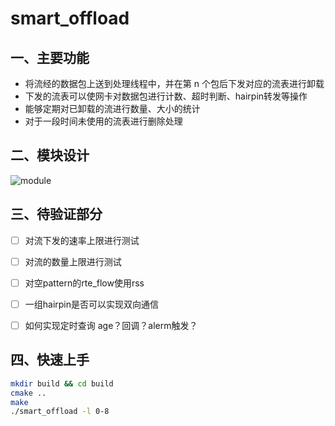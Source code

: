 # smart_offload

## 一、主要功能

- 将流经的数据包上送到处理线程中，并在第 n 个包后下发对应的流表进行卸载
- 下发的流表可以使网卡对数据包进行计数、超时判断、hairpin转发等操作
- 能够定期对已卸载的流进行数量、大小的统计
- 对于一段时间未使用的流表进行删除处理

## 二、模块设计

![module](https://img.ccm.ink/smart_offload.jpg)

## 三、待验证部分

- [ ]  对流下发的速率上限进行测试
- [ ]  对流的数量上限进行测试
- [ ]  对空pattern的rte_flow使用rss
- [ ]  一组hairpin是否可以实现双向通信
- [ ]  如何实现定时查询 age？回调？alerm触发？


## 四、快速上手
```bash
mkdir build && cd build
cmake ..
make
./smart_offload -l 0-8
```